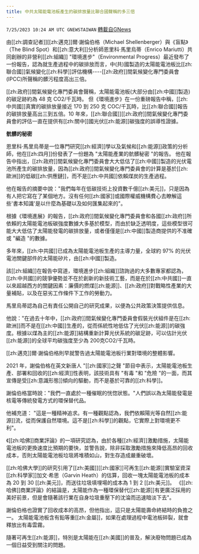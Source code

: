```yaml
---
title: 中共太陽能電池板產生的碳排放量比聯合國聲稱的多三倍
---
```

`7/25/2023 10:24 AM UTC GNEWSTAIWAN` [轉載自GNews](https://gnews.org/articles/1486075)

由[[zh:調查記者]][[zh:邁克]]爾·謝倫伯格（Michael Shellenberger）與《盲點》（The Blind Spot）和[[zh:意大利]]分析師恩里科·馬里烏蒂（Enrico Mariutti）共同創辦的非營利[[zh:組織]] "環境進步"（Environmental Progress）最近發布了一份報告，認為就生產過程中的碳排放而言，中(共)國製造的太陽能電池板比[[zh:聯合國]]氣候變化[[zh:科學]]評估機構\----[[zh:政府]]間氣候變化專門委員會(IPCC)所聲稱的髒污程度高出三倍。

[[zh:政府]]間氣候變化專門委員會聲稱，太陽能電池板(大部分由[[zh:中國]]製造)的碳足跡約為 48 克 CO2/千瓦時。 但《環境進步》在一份重磅報告中稱，[[zh:中共國]]真實的碳排放量接近 170 到 250 克 COC/千瓦時，比[[zh:聯合國]]報告的碳排放量高出三到五倍。10 年來，[[zh:聯合國]][[zh:政府]]間氣候變化專門委員會的評估一直在提供有[[zh:關中]]國光伏[[zh:能源]]碳強度的誤導性證據。

**骯髒的秘密**

恩里科·馬里烏蒂是一位專門研究[[zh:經濟]]學以及氣候和[[zh:能源]]政策的分析師，他在[[zh:四月]]份發表了一份題為 "太陽能產業的骯髒秘密 "的報告。 他在報告中指出，[[zh:政府]]間氣候變化專門委員會大大低估了[[zh:中國]]製造的光伏電池所產生的碳排放量，因為[[zh:政府]]間氣候變化專門委員會的計算是基於[[zh:歐洲]]的低碳[[zh:供應鏈]]，而不是[[zh:中共國]]依賴煤炭的生產過程。

他在報告的摘要中說："我們每年在低碳技術上投資數千億[[zh:美元]]，只是因為有人把它寫在了某個地方。沒有任何[[zh:國家]]或國際權威機構費心去瞭解這些'書本知識'是以什麼為基礎以及如何匯集起來的"。

根據《環境進展》的報告，[[zh:政府]]間氣候變化專門委員會和各國[[zh:政府]]所依賴的太陽能電池板碳強度數據大多基於模型，而由於缺乏透明度，這些模型很可能大大低估了太陽能發電的碳排放量，或者僅僅是[[zh:中國]]製造商提供的不准確或 "編造 "的數據。

多年來，[[zh:中共國]]已成為太陽能電池板生產的主導力量，全球約 97% 的光伏電池關鍵部件的太陽能矽片，由[[zh:中國]]製造。

該[[zh:組織]]在報告中寫道，環境進步[[zh:組織]]諮詢過的大多數專家都認為，[[zh:中共國]]的競爭優勢並不在於創新的新技術工藝，而是在於[[zh:中共國]]一直以來超越西方的關鍵因素：廉價的燃煤[[zh:能源]]、[[zh:政府]]對戰略性產業的大量補貼，以及在惡劣工作條件下工作的勞動力。

馬里烏蒂認為自己有責任公開自己的研究成果，以便為公共政策決策提供信息。

他說："在過去十年中，[[zh:政府]]間氣候變化專門委員會假裝光伏組件是在[[zh:歐洲]]而不是在[[zh:中國]]生產的，從而係統性地低估了光伏[[zh:能源]]的碳強度。根據以煤為主的[[zh:能源]]結構重新計算光伏系統的碳足跡，可以估計光伏[[zh:能源]]的全球平均碳強度至少為 200克CO2/千瓦時。

[[zh:邁克]]爾·謝倫伯格則早就警告過太陽能電池板行業對環境的整體影響。

2021 年，謝倫伯格在英文新唐人 "[[zh:國家]]之聲  "節目中表示，太陽能電池板生產、部署和回收的[[zh:經濟]]性表明，該技術具有 "有毒 "和 "危險 "的一面，而其宣傳是受[[zh:意識形態]]傾向的驅動，而不是基於可靠的[[zh:科學]]。

謝倫伯格當時說："我們一直處於一種催眠的恍惚狀態。"人們誤以為太陽能發電是核電等傳統發電方式的環保替代品。

他補充道： "這是一種精神追求。有一種觀點認為，我們依賴陽光等自然[[zh:能源]]流，從而保護自然環境。這不是[[zh:科學]]的觀點，它實際上對環境更不利"。

 《[[zh:哈佛]]商業評論》的一項研究認為，由於各種[[zh:經濟]]激勵措施，太陽能電池板的更換速度比預期的要快，並警告說，除非採取激勵措施來降低高昂的回收成本，否則太陽能電池板垃圾將堆積如山，對生存造成嚴重破壞。

 
 [[zh:哈佛大學]]的研究引用了[[zh:美國]][[zh:國家]]可再生[[zh:能源]]實驗室資深[[zh:科學家]]加文·希思（Garvin Heath）的估算，回收一塊太陽能電池板的成本為 20 到 30 [[zh:美元]]，而送往垃圾填埋場的成本為 1 到 2 [[zh:美元]]。 《[[zh:哈佛]]商業評論》的結論是，太陽能作為一種環保替代[[zh:能源]]有更廣泛採用的美好前景，但是會隨著該行業在自身垃圾重壓下的沈淪而迅速暗淡下去"。

謝倫伯格也證實了回收成本的高昂，但他指出，這只是太陽能壽命終結時的負擔之一。 太陽能電池板含有鉛等重[[zh:金屬]]，如果在處理過程中電池板碎裂，就會釋放出有毒雲霧。

隨著可再生[[zh:能源]]，特別是太陽能在[[zh:美國]]的普及，解決廢物問題已成為一個日益受到關注的問題。
